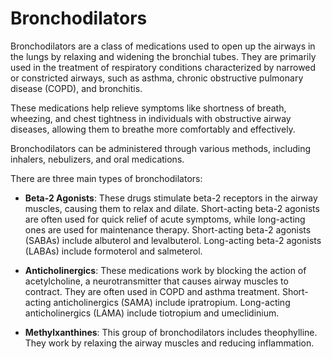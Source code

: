 [//]: # (source: ?)
[//]: # (tags: bronchodilators medications)

# Bronchodilators

Bronchodilators are a class of medications used to open up the airways in the lungs by relaxing and widening the bronchial tubes. They are primarily used in the treatment of respiratory conditions characterized by narrowed or constricted airways, such as asthma, chronic obstructive pulmonary disease (COPD), and bronchitis.

These medications help relieve symptoms like shortness of breath, wheezing, and chest tightness in individuals with obstructive airway diseases, allowing them to breathe more comfortably and effectively.

Bronchodilators can be administered through various methods, including inhalers, nebulizers, and oral medications.

There are three main types of bronchodilators:

* **Beta-2 Agonists**: These drugs stimulate beta-2 receptors in the airway muscles, causing them to relax and dilate. Short-acting beta-2 agonists are often used for quick relief of acute symptoms, while long-acting ones are used for maintenance therapy. Short-acting beta-2 agonists (SABAs) include albuterol and levalbuterol. Long-acting beta-2 agonists (LABAs) include formoterol and salmeterol.

* **Anticholinergics**: These medications work by blocking the action of acetylcholine, a neurotransmitter that causes airway muscles to contract. They are often used in COPD and asthma treatment. Short-acting anticholinergics (SAMA) include ipratropium. Long-acting anticholinergics (LAMA) include tiotropium and umeclidinium.

* **Methylxanthines**: This group of bronchodilators includes theophylline. They work by relaxing the airway muscles and reducing inflammation.
